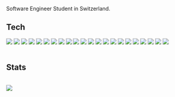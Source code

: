 Software Engineer Student in Switzerland. 


## Tech
<img src="https://skillicons.dev/icons?i=html,css,js,nodejs,express,jesat,cs,java,maven,mysql,mongodb,docker,cloudflare,ubuntu,linux,bash,replit,aws,lua,robloxstudio,azure,notion"/>
<img src="https://skillicons.dev/icons?i="/>
<img src="https://skillicons.dev/icons?i=js"/>
<img src="https://skillicons.dev/icons?i=nodejs"/>
<img src="https://skillicons.dev/icons?i=express"/>
<img src="https://skillicons.dev/icons?i=jest"/>
<img src="https://skillicons.dev/icons?i=cs"/>
<img src="https://skillicons.dev/icons?i=java"/>
<img src="https://skillicons.dev/icons?i=maven"/>
<img src="https://skillicons.dev/icons?i=mysql"/>
<img src="https://skillicons.dev/icons?i=mongodb"/>
<img src="https://skillicons.dev/icons?i=docker"/>
<img src="https://skillicons.dev/icons?i=cloudflare"/>
<img src="https://skillicons.dev/icons?i=ubuntu"/>
<img src="https://skillicons.dev/icons?i=linux"/>
<img src="https://skillicons.dev/icons?i=bash"/>
<img src="https://skillicons.dev/icons?i=replit"/>
<img src="https://skillicons.dev/icons?i=aws"/>
<img src="https://skillicons.dev/icons?i=lua"/>
<img src="https://skillicons.dev/icons?i=robloxstudio"/>
<img src="https://skillicons.dev/icons?i=azure"/>
<img src="https://skillicons.dev/icons?i=notion"/>
<br><br>

## Stats
<br>
<img src="http://github-profile-summary-cards.vercel.app/api/cards/profile-details?username=deltagamingch&theme=tokyonight"/>
